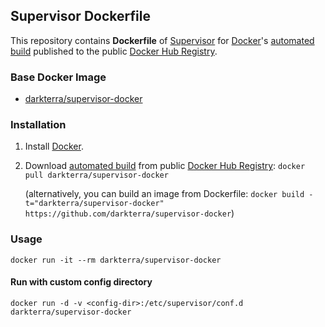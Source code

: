 ## Supervisor Dockerfile

This repository contains **Dockerfile** of [Supervisor](http://supervisord.org/) for [Docker](https://www.docker.com/)'s [automated build](https://registry.hub.docker.com/u/darkterra/supervisor-docker/) published to the public [Docker Hub Registry](https://registry.hub.docker.com/).

### Base Docker Image

* [darkterra/supervisor-docker](https://hub.docker.com/r/darkterra/supervisor-docker/)

### Installation

1. Install [Docker](https://www.docker.com/).

2. Download [automated build](https://registry.hub.docker.com/u/darkterra/supervisor-docker/) from public [Docker Hub Registry](https://registry.hub.docker.com/): `docker pull darkterra/supervisor-docker`

   (alternatively, you can build an image from Dockerfile: `docker build -t="darkterra/supervisor-docker" https://github.com/darkterra/supervisor-docker`)

### Usage

    docker run -it --rm darkterra/supervisor-docker

#### Run with custom config directory

    docker run -d -v <config-dir>:/etc/supervisor/conf.d darkterra/supervisor-docker